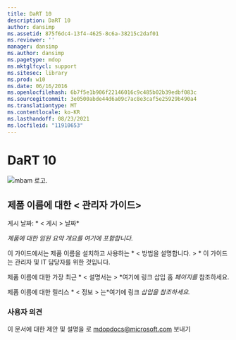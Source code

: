 ```yaml
---
title: DaRT 10
description: DaRT 10
author: dansimp
ms.assetid: 875f6dc4-13f4-4625-8c6a-38215c2daf01
ms.reviewer: ''
manager: dansimp
ms.author: dansimp
ms.pagetype: mdop
ms.mktglfcycl: support
ms.sitesec: library
ms.prod: w10
ms.date: 06/16/2016
ms.openlocfilehash: 6b7f5e1b906f22146016c9c485b02b39edbf083c
ms.sourcegitcommit: 3e0500abde44d6a09c7ac8e3caf5e25929b490a4
ms.translationtype: MT
ms.contentlocale: ko-KR
ms.lasthandoff: 08/23/2021
ms.locfileid: "11910653"
---
```

# <a name="dart-10"></a>DaRT 10


![mbam 로고.](images/mbam-logo-sm.gif)

## <a name="administrators-guide-for-ltproduct-namegt"></a><a href="" id="administrator-s-guide-for--product-name-"></a>제품 이름에 대한 &lt; 관리자 가이드&gt;


게시 날짜: * &lt; 게시 &gt; 날짜*

*제품에 대한 임원 요약 개요를 여기에 포함합니다.*

이 가이드에서는 제품 이름을 설치하고 사용하는 * &lt; 방법을 설명합니다. &gt; * 이 가이드는 관리자 및 IT 담당자를 위한 것입니다.

제품 이름에 대한 가장 최근 * &lt; 설명서는 &gt; *여기에 링크 삽입 홈 *페이지를* 참조하세요.

제품 이름에 대한 릴리스 * &lt; 정보 &gt; 는*여기에 링크 *삽입을 참조하세요.*

### <a name="feedback"></a>사용자 의견

이 문서에 대한 제안 및 설명을 로 <mdopdocs@microsoft.com> 보내기

 

 





